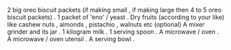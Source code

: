 2 big oreo biscuit packets (if making small , if making large then 4 to 5 oreo biscuit packets) . 
1 packet of 'eno' / yeast .
Dry fruits (according to your like) like cashew nuts , almonds , pistachio , walnuts etc (optional)
A mixer grinder and its jar .
1 kilogram milk .
1 serving spoon .
A microwave / oven . 
A microwave / oven utensil . 
A serving bowl .
